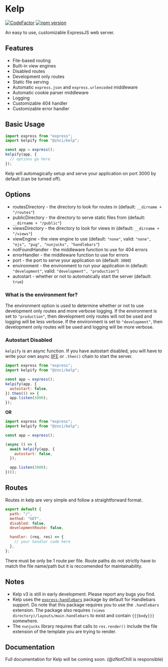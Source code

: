 # Kelp

[![CodeFactor](https://www.codefactor.io/repository/github/znci/kelp/badge/main)](https://www.codefactor.io/repository/github/znci/kelp/overview/main)
[![npm version](https://badge.fury.io/js/@znci%2Fkelp.svg)](https://badge.fury.io/js/@znci%2Fkelp)

An easy to use, customizable ExpressJS web server.

## Features

- File-based routing
- Built-in view engines
- Disabled routes
- Development only routes
- Static file serving
- Automatic `express.json` and `express.urlencoded` middleware
- Automatic cookie parser middleware
- Logging
- Customizable 404 handler
- Customizable error handler

## Basic Usage

```js
import express from "express";
import kelpify from "@znci/kelp";

const app = express();
kelpify(app, {
  // options go here
});
```

Kelp will automagically setup and serve your application on port 3000 by default (can be turned off).

## Options

- routesDirectory - the directory to look for routes in (default: `__dirname + "/routes"`)
- publicDirectory - the directory to serve static files from (default: `__dirname + "/public"`)
- viewsDirectory - the directory to look for views in (default: `__dirname + "/views"`)
- viewEngine - the view engine to use (default: `"none"`, valid: `"none", "ejs", "pug", "nunjucks", "handlebars"`)
- notFoundHandler - the middleware function to use for 404 errors
- errorHandler - the middleware function to use for errors
- port - the port to serve your application on (default: `3000`)
- environment - the environment to run your application in (default: `"development"`, valid: `"development", "production"`)
- autostart - whether or not to automatically start the server (default: `true`)

### What is the environment for?

The environment option is used to determine whether or not to use development only routes and more verbose logging. If the environment is set to `"production"`, then development only routes will not be used and logging will be less verbose. If the environment is set to `"development"`, then development only routes will be used and logging will be more verbose.

### Autostart Disabled

`kelpify` is an async function. If you have autostart disabled, you will have to write your own async [IIFE](https://developer.mozilla.org/en-US/docs/Glossary/IIFE) or `.then()` chain to start the server.

```js
import express from "express";
import kelpify from "@znci/kelp";

const app = express();
kelpify(app, {
  autostart: false,
}).then(() => {
  app.listen(3000);
});
```

**OR**

```js
import express from "express";
import kelpify from "@znci/kelp";

const app = express();

(async () => {
  await kelpify(app, {
    autostart: false,
  });

  app.listen(3000);
})();
```

## Routes

Routes in kelp are very simple and follow a straightforward format.

```js
export default {
  path: "/",
  method: "GET",
  disabled: false,
  developmentRoute: false,

  handler: (req, res) => {
    // your handler code here
  },
};
```

There must be only be 1 route per file. Route paths do not strictly have to match the file name/path but it is reccomended for maintainability.

## Notes

- Kelp v3 is still in early development. Please report any bugs you find.
- Kelp uses the [`express-handlebars`](https://www.npmjs.com/package/express-handlebars) package by default for Handlebars support. Do note that this package requires you to use the `.handlebars` extension. The package also requires `(views directory)/layouts/main.handlebars` to exist and contain `{{{body}}}` somewhere.
- The `nunjucks` library requires that calls to `res.render()` include the file extension of the template you are trying to render.

## Documentation

Full documentation for Kelp will be coming soon. (@zNotChill is responsible)
